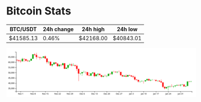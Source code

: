 # Bitcoin Stats

BTC/USDT|24h change|24h high|24h low|
|---|---|---|---|
|$41585.13|0.46%|$42168.00|$40843.01|

<img src="./chart.svg">
